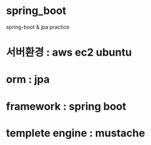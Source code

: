 # spring_boot
spring-boot &amp; jpa practice

# 서버환경 : aws ec2 ubuntu 
# orm : jpa
# framework : spring boot
# templete engine : mustache
